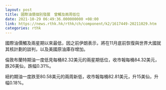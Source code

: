 ```yaml
---
layout: post
title: 國際油價個別發展　曾觸及兩周低位
date: 2021-10-29 06:49:36.000000000 +08:00
link: https://news.rthk.hk/rthk/ch/component/k2/1617449-20211029.htm
categories: rthk
---
```


國際油價觸及兩星期以來最低，因之前伊朗表示，將在11月底前恢復與世界大國就其核計劃的談判，以及美國原油庫存增加。

倫敦布蘭特期油一度低見每桶82.32美元的兩星期低位，收市報每桶84.32美元，跌26美仙，跌幅0.31%。

紐約期油一度跌至80.58美元的兩周新低，收市報每桶82.81美元，升15美仙，升幅0.18%。
